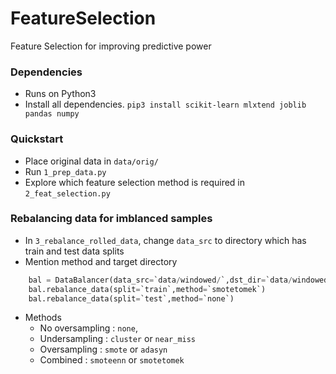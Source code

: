 # FeatureSelection
Feature Selection for improving predictive power


### Dependencies
* Runs on Python3
* Install all dependencies.
`pip3 install scikit-learn mlxtend joblib pandas numpy`

### Quickstart
* Place original data in `data/orig/`
* Run `1_prep_data.py`
* Explore which feature selection method is required in `2_feat_selection.py`

### Rebalancing data for imblanced samples
* In `3_rebalance_rolled_data`, change `data_src` to directory which has train and test data splits
* Mention method and target directory
```python
	bal = DataBalancer(data_src=`data/windowed/`,dst_dir=`data/windowed_balanced/`,seed=42)
	bal.rebalance_data(split=`train`,method=`smotetomek`)
	bal.rebalance_data(split=`test`,method=`none`)
```
* Methods
	* No oversampling : `none`,
	* Undersampling : `cluster` or `near_miss`
	* Oversampling : `smote` or `adasyn`
	* Combined : `smoteenn` or `smotetomek`
